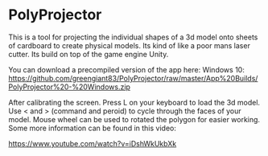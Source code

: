 # PolyProjector

This is a tool for projecting the individual shapes of a 3d model onto sheets of cardboard to create physical models. Its kind of like a poor mans laser cutter. Its build on top of the game engine Unity.

You can download a precompiled version of the app here:
Windows 10: https://github.com/greengiant83/PolyProjector/raw/master/App%20Builds/PolyProjector%20-%20Windows.zip

After calibrating the screen. Press L on your keyboard to load the 3d model. Use < and > (command and peroid) to cycle through the faces of your model. Mouse wheel can be used to rotated the polygon for easier working. Some more information can be found in this video:

https://www.youtube.com/watch?v=iDshWkUkbXk


